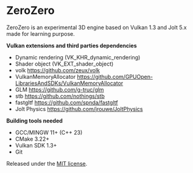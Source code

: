 # ZeroZero

ZeroZero is an experimental 3D engine based on Vulkan 1.3 and Jolt 5.x made for learning purpose.

**Vulkan extensions and third parties dependencies**
- Dynamic rendering (VK_KHR_dynamic_rendering)
- Shader object (VK_EXT_shader_object)
- volk https://github.com/zeux/volk
- VulkanMemoryAllocator https://github.com/GPUOpen-LibrariesAndSDKs/VulkanMemoryAllocator
- GLM https://github.com/g-truc/glm
- stb https://github.com/nothings/stb
- fastgltf https://github.com/spnda/fastgltf
- Jolt Physics https://github.com/jrouwe/JoltPhysics

**Building tools needed**
- GCC/MINGW 11+ (C++ 23)
- CMake 3.22+
- Vulkan SDK 1.3+
- Git

Released under the [MIT license](https://raw.githubusercontent.com/HenriMichelon/zero_zero/main/LICENSE.txt).
